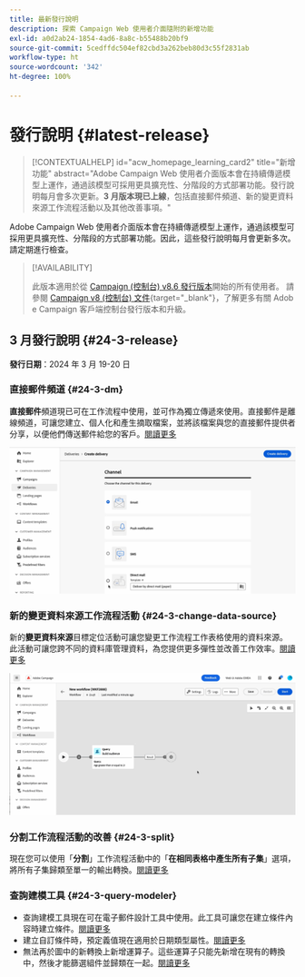 ```yaml
---
title: 最新發行說明
description: 探索 Campaign Web 使用者介面隨附的新增功能
exl-id: a0d2ab24-1854-4ad6-8a8c-b55488b20bf9
source-git-commit: 5cedffdc504ef82cbd3a262beb80d3c55f2831ab
workflow-type: ht
source-wordcount: '342'
ht-degree: 100%

---
```


# 發行說明 {#latest-release}


>[!CONTEXTUALHELP]
>id="acw_homepage_learning_card2"
>title="新增功能"
>abstract="Adobe Campaign Web 使用者介面版本會在持續傳遞模型上運作，通過該模型可採用更具擴充性、分階段的方式部署功能。發行說明每月會多次更新。**3 月版本現已上線**，包括直接郵件頻道、新的變更資料來源工作流程活動以及其他改善事項。"


<!--Last update: **March 19, 2024**-->

Adobe Campaign Web 使用者介面版本會在持續傳遞模型上運作，通過該模型可採用更具擴充性、分階段的方式部署功能。因此，這些發行說明每月會更新多次。請定期進行檢查。

>[!AVAILABILITY]
>
>此版本適用於從 [Campaign (控制台) v8.6 發行版本](https://experienceleague.adobe.com/docs/campaign/campaign-v8/releases/release-notes.html?lang=zh-Hant)開始的所有使用者。 請參閱 [Campaign v8 (控制台) 文件](https://experienceleague.adobe.com/docs/campaign/campaign-v8/releases/upgrades.html?lang=zh-Hant){target="_blank"}，了解更多有關 Adob&#x200B;&#x200B;e Campaign 客戶端控制台發行版本和升級。

## 3 月發行說明 {#24-3-release}

**發行日期**：2024 年 3 月 19-20 日

### 直接郵件頻道 {#24-3-dm}

**直接郵件**&#x200B;頻道現已可在工作流程中使用，並可作為獨立傳遞來使用。直接郵件是離線頻道，可讓您建立、個人化和產生摘取檔案，並將該檔案與您的直接郵件提供者分享，以便他們傳送郵件給您的客戶。[閱讀更多](../direct-mail/gs-direct-mail.md)

![](../assets/do-not-localize/direct-mail.gif)

### 新的變更資料來源工作流程活動 {#24-3-change-data-source}

新的&#x200B;**變更資料來源**&#x200B;目標定位活動可讓您變更工作流程工作表格使用的資料來源。 此活動可讓您跨不同的資料庫管理資料，為您提供更多彈性並改善工作效率。[閱讀更多](../workflows/activities/change-data-source.md)

![](../assets/do-not-localize/change-data-source.gif)

### 分割工作流程活動的改善 {#24-3-split}

現在您可以使用「**分割**」工作流程活動中的「**在相同表格中產生所有子集**」選項，將所有子集歸類至單一的輸出轉換。[閱讀更多](../workflows/activities/split.md)

### 查詢建模工具 {#24-3-query-modeler}

* 查詢建模工具現在可在電子郵件設計工具中使用。此工具可讓您在建立條件內容時建立條件。[閱讀更多](../personalization/conditions.md)
* 建立自訂條件時，預定義值現在適用於日期類型屬性。[閱讀更多](../query/build-query.md)
* 無法再於圖中的新轉換上新增運算子。這些運算子只能先新增在現有的轉換中，然後才能篩選組件並歸類在一起。[閱讀更多](../query/build-query.md)

